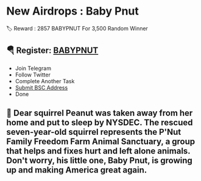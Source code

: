 # New Airdrops : Baby Pnut

🏷 Reward : 2857 BABYPNUT For 3,500 Random Winner

## 🪂 Register: [BABYPNUT](https://t.me/BabyPnutAirdropBot?start=1170158500)
-  Join Telegram
-  Follow Twitter
-  Complete Another Task  
-  [Submit BSC Address](https://share.bwb.global/invite_earn_coin?inviteCode=LDLXuv&utmSource=referral2.0_copyLink)
-  Done 

## 📌 Dear squirrel Peanut was taken away from her home and put to sleep by NYSDEC. The rescued seven-year-old squirrel represents the P'Nut Family Freedom Farm Animal Sanctuary, a group that helps and fixes hurt and left alone animals. Don't worry, his little one, Baby Pnut, is growing up and making America great again.
